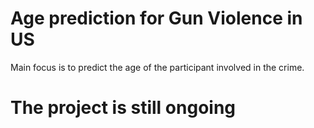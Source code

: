 # Age prediction for Gun Violence in US
Main focus is to predict the age of the participant involved in the crime. 


# The project is still ongoing
